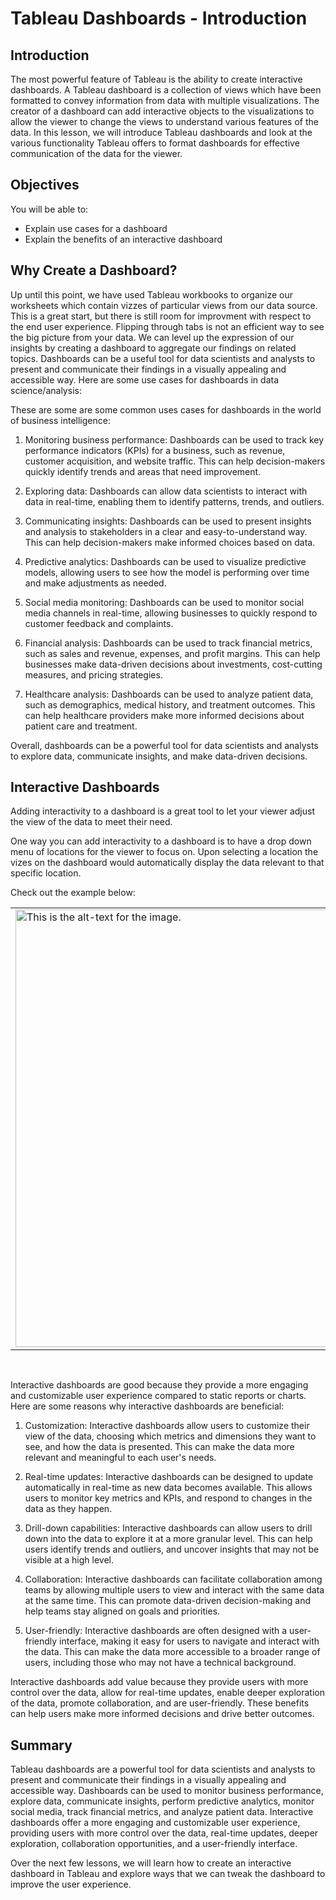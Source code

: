 
# Tableau Dashboards - Introduction

## Introduction
The most powerful feature of Tableau is the ability to create interactive dashboards. A Tableau dashboard is a collection of views which have been formatted to convey information from data with multiple visualizations. The creator of a dashboard can add interactive objects to the visualizations to allow the viewer to change the views to understand various features of the data. In this lesson, we will introduce Tableau dashboards and look at the various functionality Tableau offers to format dashboards for effective communication of the data for the viewer.

## Objectives
You will be able to: 
* Explain use cases for a dashboard
* Explain the benefits of an interactive dashboard

## Why Create a Dashboard?
Up until this point, we have used Tableau workbooks to organize our worksheets which contain vizzes of particular views from our data source. This is a great start, but there is still room for improvment with respect to the end user experience. Flipping through tabs is not an efficient way to see the big picture from your data. We can level up the expression of our insights by creating a dashboard to aggregate our findings on related topics. Dashboards can be a useful tool for data scientists and analysts to present and communicate their findings in a visually appealing and accessible way. Here are some use cases for dashboards in data science/analysis:

These are some are some common uses cases for dashboards in the world of business intelligence:

1. Monitoring business performance: Dashboards can be used to track key performance indicators (KPIs) for a business, such as revenue, customer acquisition, and website traffic. This can help decision-makers quickly identify trends and areas that need improvement.

2. Exploring data: Dashboards can allow data scientists to interact with data in real-time, enabling them to identify patterns, trends, and outliers.

3. Communicating insights: Dashboards can be used to present insights and analysis to stakeholders in a clear and easy-to-understand way. This can help decision-makers make informed choices based on data.

4. Predictive analytics: Dashboards can be used to visualize predictive models, allowing users to see how the model is performing over time and make adjustments as needed.

5. Social media monitoring: Dashboards can be used to monitor social media channels in real-time, allowing businesses to quickly respond to customer feedback and complaints.

6. Financial analysis: Dashboards can be used to track financial metrics, such as sales and revenue, expenses, and profit margins. This can help businesses make data-driven decisions about investments, cost-cutting measures, and pricing strategies.

7. Healthcare analysis: Dashboards can be used to analyze patient data, such as demographics, medical history, and treatment outcomes. This can help healthcare providers make more informed decisions about patient care and treatment.

Overall, dashboards can be a powerful tool for data scientists and analysts to explore data, communicate insights, and make data-driven decisions.

## Interactive Dashboards
Adding interactivity to a dashboard is a great tool to let your viewer adjust the view of the data to meet their need. 

One way you can add interactivity to a dashboard is to have a drop down menu of locations for the viewer to focus on. Upon selecting a location the vizes on the dashboard would automatically display the data relevant to that specific location. 

Check out the example below:

<div>
    <center>
<table><tr><td>
<img src="https://curriculum-content.s3.amazonaws.com/data-science/images/images/tableau/dashboards/dashboard-example.png" alt="This is the alt-text for the image." style="width: 700px;"/>
</td></tr></table>
    </center> </div>
<br>

Interactive dashboards are good because they provide a more engaging and customizable user experience compared to static reports or charts. Here are some reasons why interactive dashboards are beneficial:

1. Customization: Interactive dashboards allow users to customize their view of the data, choosing which metrics and dimensions they want to see, and how the data is presented. This can make the data more relevant and meaningful to each user's needs.

2. Real-time updates: Interactive dashboards can be designed to update automatically in real-time as new data becomes available. This allows users to monitor key metrics and KPIs, and respond to changes in the data as they happen.

3. Drill-down capabilities: Interactive dashboards can allow users to drill down into the data to explore it at a more granular level. This can help users identify trends and outliers, and uncover insights that may not be visible at a high level.

4. Collaboration: Interactive dashboards can facilitate collaboration among teams by allowing multiple users to view and interact with the same data at the same time. This can promote data-driven decision-making and help teams stay aligned on goals and priorities.

5. User-friendly: Interactive dashboards are often designed with a user-friendly interface, making it easy for users to navigate and interact with the data. This can make the data more accessible to a broader range of users, including those who may not have a technical background.

Interactive dashboards add value because they provide users with more control over the data, allow for real-time updates, enable deeper exploration of the data, promote collaboration, and are user-friendly. These benefits can help users make more informed decisions and drive better outcomes.

## Summary
Tableau dashboards are a powerful tool for data scientists and analysts to present and communicate their findings in a visually appealing and accessible way. Dashboards can be used to monitor business performance, explore data, communicate insights, perform predictive analytics, monitor social media, track financial metrics, and analyze patient data. Interactive dashboards offer a more engaging and customizable user experience, providing users with more control over the data, real-time updates, deeper exploration, collaboration opportunities, and a user-friendly interface. 

Over the next few lessons, we will learn how to create an interactive dashboard in Tableau and explore ways that we can tweak the dashboard to improve the user experience.
